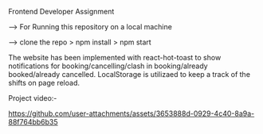 Frontend Developer Assignment

--> For Running this repository on a local machine

--> clone the repo > npm install > npm start

The website has been implemented with react-hot-toast to show notifications for booking/cancelling/clash in booking/already booked/already cancelled. LocalStorage is utilizaed to keep a track of the shifts on page reload.

Project video:-




https://github.com/user-attachments/assets/3653888d-0929-4c40-8a9a-88f764bb6b35


